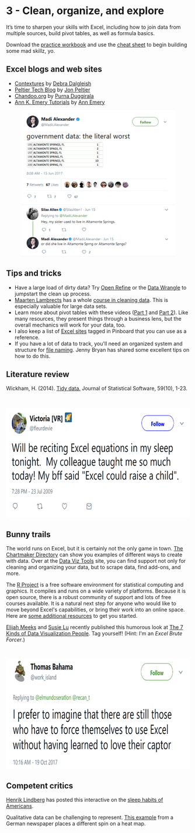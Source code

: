 # 3 - Clean, organize, and explore

It’s time to sharpen your skills with Excel, including how to join data from multiple sources, build pivot tables, as well as formula basics.

Download the [practice workbook](https://github.com/tlricherson/dataacademy/blob/master/documents/Excel%20Practice.xlsx) and use the [cheat sheet](https://github.com/tlricherson/dataacademy/blob/master/documents/Excel%20Tips%20and%20Tricks.pdf) to begin building some mad skillz, yo.

## Excel blogs and web sites ##
* [Contextures](http://blog.contextures.com/) by [Debra Dalgleish](https://twitter.com/ddalgleish)
* [Peltier Tech Blog](https://peltiertech.com/) by [Jon Peltier](https://twitter.com/jon_peltier)
* [Chandoo.org](http://chandoo.org/wp/) by [Purna Duggirala](https://twitter.com/r1c1)
* [Ann K. Emery Tutorials](http://annkemery.com/category/visualizing-data/tutorials/) by [Ann Emery](https://twitter.com/annkemery)

<p align="center"> 
<img src="https://github.com/tlricherson/dataacademy/blob/master/graphics/MadiLAlexander.png" height="400">
</p>

## Tips and tricks ##
* Have a large load of dirty data? Try [Open Refine](http://openrefine.org/) or the [Data Wrangle](http://vis.stanford.edu/wrangler/) to jumpstart the clean up process.
* [Maarten Lambrects](https://twitter.com/maartenzam) has a whole [course in cleaning data](https://learno.net/courses/cleaning-data-in-excel). This is especially valuable for large data sets.
* Learn more about pivot tables with these videos ([Part 1](https://www.youtube.com/watch?v=9NUjHBNWe9M) and [Part 2](https://www.youtube.com/watch?v=g530cnFfk8Y)). Like many resources, they present things through a business lens, but the overall mechanics will work for your data, too.
* I also keep a list of [Excel sites](https://pinboard.in/u:tlricherson/t:Excel) tagged in Pinboard that you can use as a reference.
* If you have a lot of data to track, you'll need an organized system and structure for [file naming](http://www2.stat.duke.edu/~rcs46/lectures_2015/01-markdown-git/slides/naming-slides/naming-slides.pdf). Jenny Bryan has shared some excellent tips on how to do this.

## Literature review ##
Wickham, H. (2014). [Tidy data.](https://www.jstatsoft.org/article/view/v059i10/v59i10.pdf) Journal of Statistical Software, 59(10), 1-23.

<br/>
<p align="center"> 
<img src="https://github.com/tlricherson/dataacademy/blob/master/graphics/ExcelChild.PNG" height="300">
</p>

## Bunny trails ##
The world runs on Excel, but it is certainly not the only game in town. [The Chartmaker Directory](http://chartmaker.visualisingdata.com/) can show you examples of different ways to create with data. Over at the [Data Viz Tools](http://dataviz.tools/) site, you can find support not only for cleaning and organizing your data, but to scrape data, find add-ons, and more. 

The [R Project](https://www.r-project.org/) is a free software environment for statistical computing and graphics. It compiles and runs on a wide variety of platforms. Because it is open source, there is a robust community of support and lots of free courses available. It is a natural next step for anyone who would like to move beyond Excel's capabilities, or bring their work into an online space. Here are [some additional resources](https://pinboard.in/u:tlricherson/t:R_Studio/) to get you started.

[Elijah Meeks](https://twitter.com/Elijah_Meeks) and [Susie Lu](https://twitter.com/datatoviz) recently published this humorous look at [The 7 Kinds of Data Visualization People](https://medium.com/visualizing-the-field/the-7-kinds-of-data-visualization-people-9964e80443a7). Tag yourself! (Hint: I'm an *Excel Brute Forcer*.)

<br/>
<p align="center"> 
<img src="https://github.com/tlricherson/dataacademy/blob/master/graphics/Excel.PNG" height="300">
</p>

## Competent critics ##
[Henrik Lindberg](https://twitter.com/hnrklndbrg) has posted this interactive on the [sleep habits of Americans](https://htmlpreview.github.io/?https://github.com/halhen/viz-pub/blob/master/sleep-hours/index.html).

Qualitative data can be challenging to represent. [This example](https://www.nzz.ch/international/trump-gemessen-an-seinen-eigenen-worten-wahlversprechen-zwischenbilanz-ld.1323655) from a German newspaper places a different spin on a heat map. 
